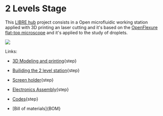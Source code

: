 # 2 Levels Stage

This  <a href="https://librehub.github.io/" target="_blank">LIBRE hub</a> project consists in a Open microfluidic working station applied with 3D printing an laser cutting and it's based on the <a href="https://rwb27.gitlab.io/openflexure-flat-top-microscope/" target="_blank">OpenFlexure flat-top microscope</a> and it's applied to the study of droplets.



![](images/www.png)





Links:

* [3D Modeling and printing](testpage1.md){step}


* [Builiding the 2 level station](testpage2.md){step}

* [Screen holder](testpage5.md){step}

* [Electronics Assembly](Information.md){step}

* [Codes](testpage3.md){step}

* [Bill of materials]{BOM}


